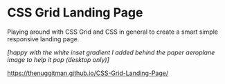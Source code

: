 # CSS Grid Landing Page

Playing around with CSS Grid and CSS in general to create a smart simple responsive landing page.

*[happy with the white inset gradient I added behind the paper aeroplane image to help it pop (desktop only)]*

https://thenuggitman.github.io/CSS-Grid-Landing-Page/
